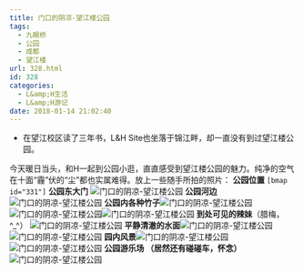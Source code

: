 ```yaml
---
title: 门口的阴凉-望江楼公园
tags:
  - 九眼桥
  - 公园
  - 成都
  - 望江楼
url: 328.html
id: 328
categories:
  - L&amp;H生活
  - L&amp;H游记
date: 2018-01-14 21:02:40
---
```


*   在望江校区读了三年书，L&H Site也坐落于锦江畔，却一直没有到过望江楼公园。

今天暖日当头，和H一起到公园小逛，直直感受到望江楼公园的魅力。纯净的空气在十面“霾”伏的“尘”都也实属难得。放上一些随手所拍的照片： **公园位置** `[bmap id="331"]` **公园东大门** ![门口的阴凉-望江楼公园](http://pic.www.l2h.site/l2hsiteIMG_20180114_172148.jpg "门口的阴凉-望江楼公园") **公园河边** ![门口的阴凉-望江楼公园](http://pic.www.l2h.site/l2hsiteIMG_20180114_180232.jpg "门口的阴凉-望江楼公园") **公园内各种竹子**![门口的阴凉-望江楼公园](http://pic.www.l2h.site/l2hsiteIMG_20180114_172532.jpg "门口的阴凉-望江楼公园")![门口的阴凉-望江楼公园](http://pic.www.l2h.site/l2hsiteIMG_20180114_172808_mh1515936176498.jpg "门口的阴凉-望江楼公园")![门口的阴凉-望江楼公园](http://pic.www.l2h.site/l2hsiteIMG_20180114_172241_mh1515936237315.jpg "门口的阴凉-望江楼公园") **到处可见的辣妹**（腊梅，^_^） ![门口的阴凉-望江楼公园](http://pic.www.l2h.site/l2hsiteIMG_20180114_173548_mh1515935942963.jpg "门口的阴凉-望江楼公园") **平静清澈的水面**![门口的阴凉-望江楼公园](http://pic.www.l2h.site/l2hsiteIMG_20180114_175936.jpg "门口的阴凉-望江楼公园")![门口的阴凉-望江楼公园](http://pic.www.l2h.site/l2hsiteIMG_20180114_180001.jpg "门口的阴凉-望江楼公园") **园内风景**![门口的阴凉-望江楼公园](http://pic.www.l2h.site/l2hsiteIMG_20180114_175804.jpg "门口的阴凉-望江楼公园")![门口的阴凉-望江楼公园](http://pic.www.l2h.site/l2hsiteIMG_20180114_175727.jpg "门口的阴凉-望江楼公园") **公园游乐场 （居然还有碰碰车，怀念）** ![门口的阴凉-望江楼公园](http://pic.www.l2h.site/l2hsiteIMG_20180114_175003.jpg "门口的阴凉-望江楼公园")